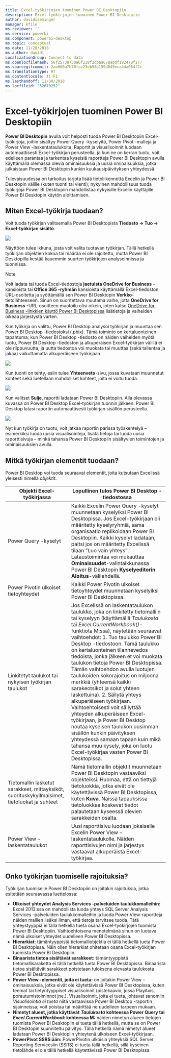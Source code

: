 ```yaml
---
title: Excel-työkirjojen tuominen Power BI Desktopiin
description: Excel-työkirjojen tuominen Power BI Desktopiin
author: davidiseminger
manager: kfile
ms.reviewer: ''
ms.service: powerbi
ms.component: powerbi-desktop
ms.topic: conceptual
ms.date: 11/28/2018
ms.author: davidi
LocalizationGroup: Connect to data
ms.openlocfilehash: 56f25730730a6f218f2dbaa678abdf182470f177
ms.sourcegitcommit: 2ae660a7b70fce23eb58b159d049eca44a664f2c
ms.translationtype: HT
ms.contentlocale: fi-FI
ms.lasthandoff: 11/30/2018
ms.locfileid: "52670252"
---
```

# <a name="import-excel-workbooks-into-power-bi-desktop"></a>Excel-työkirjojen tuominen Power BI Desktopiin
**Power BI Desktopin** avulla voit helposti tuoda Power BI Desktopiin Excel-työkirjoja, joihin sisältyy Power Query -kyselyitä, Power Pivot -malleja ja Power View -laskentataulukoita. Raportit ja visualisoinnit luodaan automaattisesti Excel-työkirjan perusteella, ja kun ne on kerran tuotu, voit edelleen parantaa ja tarkentaa kyseisiä raportteja Power BI Desktopin avulla käyttämällä olemassa olevia ominaisuuksia ja uusia ominaisuuksia, jotka julkaistaan Power BI Desktopin kunkin kuukausipäivityksen yhteydessä.

Tulevaisuudessa on tarkoitus tarjota lisää tietoliikennettä Excelin ja Power BI Desktopin välille (kuten tuonti tai vienti); nykyinen mahdollisuus tuoda työkirjoja Power BI Desktopiin mahdollistaa nykyisille Excelin käyttäjille Power BI Desktopin käytön aloittamisen.

## <a name="how-do-i-import-an-excel-workbook"></a>Miten Excel-työkirja tuodaan?
Voit tuoda työkirjan valitsemalla Power BI Desktopista **Tiedosto -\> Tuo -\> Excel-työkirjan sisältö**.

![](media/desktop-import-excel-workbooks/importexceltopbi_1.png)

Näyttöön tulee ikkuna, josta voit valita tuotavan työkirjan. Tällä hetkellä työkirjan objektien kokoa tai määrää ei ole rajoitettu, mutta Power BI Desktopilla kestää kauemmin suurten työkirjojen analysoinnissa ja tuonnissa.

> [!NOTE]
> Voit ladata tai tuoda Excel-tiedostoja **jaetuista OneDrive for Business** -kansioista tai **Office 365 -ryhmän** kansioista käyttämällä Excel-tiedoston URL-osoitetta ja syöttämällä sen Power BI Desktopin **Verkko**-tietolähteeseen. Sinun on suoritettava muutama vaihe, jotta **OneDrive for Business** -URL-osoitteen muotoilu olisi oikein, joten katso [OneDrive for Business -linkkien käyttö Power BI Desktopissa](desktop-use-onedrive-business-links.md) lisätietoja ja vaiheiden oikeaa järjestystä varten.
> 
> 

Kun työkirja on valittu, Power BI Desktop analysoi työkirjan ja muuntaa sen Power BI Desktop -tiedostoksi (.pbix). Tämä toiminto on kertaluonteinen tapahtuma; kun Power BI Desktop -tiedosto on näiden vaiheiden myötä luotu, Power BI Desktop -tiedoston ja alkuperäisen Excel-työkirjan välillä ei ole riippuvuutta, ja uutta tiedostoa voi muokata tai muuttaa (sekä tallentaa ja jakaa) vaikuttamatta alkuperäiseen työkirjaan.

![](media/desktop-import-excel-workbooks/importexceltopbi_2.png)

Kun tuonti on tehty, esiin tulee **Yhteenveto**-sivu, jossa kuvataan muunnetut kohteet sekä luetellaan mahdolliset kohteet, joita ei voitu tuoda.

![](media/desktop-import-excel-workbooks/importexceltopbi_3.png)

Kun valitset **Sulje**, raportti ladataan Power BI Desktopiin. Alla olevassa kuvassa on Power BI Desktop Excel-työkirjan tuonnin jälkeen: Power BI Desktop latasi raportin automaattisesti työkirjan sisällön perusteella.

![](media/desktop-import-excel-workbooks/importexceltopbi_4.png)

Nyt kun työkirja on tuotu, voit jatkaa raportin parissa työskentelyä – esimerkiksi luoda uusia visualisointeja, lisätä tietoja tai luoda uusia raporttisivuja – minkä tahansa Power BI Desktopiin sisältyvien toimintojen ja ominaisuuksien avulla.

## <a name="which-workbook-elements-are-imported"></a>Mitkä työkirjan elementit tuodaan?
Power BI Desktop voi tuoda seuraavat elementit, joita kutsutaan Excelissä yleisesti nimellä *objektit*.

| Objekti Excel-työkirjassa | Lopullinen tulos Power BI Desktop -tiedostossa |
| --- | --- |
| Power Query -kyselyt |Kaikki Excelin Power Query -kyselyt muunnetaan kyselyiksi Power BI Desktopissa. Jos Excel-työkirjaan oli määritetty kyselyryhmiä, sama organisaatio replikoidaan Power BI Desktopiin. Kaikki kyselyt ladataan, paitsi jos on määritetty Excelissä tilaan ”Luo vain yhteys”. Lataustoimintaa voi mukauttaa **Ominaisuudet**-valintaikkunassa Power BI Desktopin **Kyselyeditorin** **Aloitus**-välilehdellä. |
| Power Pivotin ulkoiset tietoyhteydet |Kaikki Power Pivotin ulkoiset tietoyhteydet muunnetaan kyselyiksi Power BI Desktopissa. |
| Linkitetyt taulukot tai nykyisen työkirjan taulukot |Jos Excelissä on laskentataulukon taulukko, joka on linkitetty tietomalliin tai kyselyyn (käyttämällä *Taulukosta* tai *Excel.CurrentWorkbook()*-funktiota M:ssä), näytetään seuraavat vaihtoehdot: 1. Tuo taulukko Power BI Desktop -tiedostoon. Tämä taulukko on kertaluonteinen tilannevedos tiedoista, jonka jälkeen et voi muokata taulukon tietoja Power BI Desktopissa. Tämän vaihtoehdon avulla luotujen taulukoiden kokorajoitus on miljoona merkkiä (yhteensä kaikki sarakeotsikot ja solut yhteen laskettuina). 2. Säilytä yhteys alkuperäiseen työkirjaan. Vaihtoehtoisesti voit säilyttää yhteyden alkuperäiseen Excel-työkirjaan, ja Power BI Desktop noutaa kyseisen taulukon uusimman sisällön kunkin päivityksen yhteydessä samaan tapaan kuin mikä tahansa muu kysely, joka on luotu Excel-työkirjaa vasten Power BI Desktopissa. |
| Tietomallin lasketut sarakkeet, mittayksiköt, suorituskykyilmaisimet, tietoluokat ja suhteet |Nämä tietomallin objektit muunnetaan Power BI Desktopin vastaaviksi objekteiksi. Huomaa, että on tiettyjä tietoluokkia, jotka eivät ole käytettävissä Power BI Desktopissa, kuten **Kuva**. Näissä tapauksissa tietoluokkaa koskevat tiedot palautetaan kyseessä olevien sarakkeiden osalta. |
| Power View -laskentataulukot |Uusi raporttisivu luodaan jokaiselle Excelin Power View -laskentataulukolle. Näiden raporttisivujen nimi ja järjestys vastaavat alkuperäistä Excel-työkirjaa. |

## <a name="are-there-any-limitations-to-importing-a-workbook"></a>Onko työkirjan tuomiselle rajoituksia?
Työkirjan tuomiselle Power BI Desktopiin on joitakin rajoituksia, jotka esitetään seuraavassa luettelossa:

* **Ulkoiset yhteydet Analysis Services -palveluiden taulukkomalleihin:** Excel 2013:ssa on mahdollista luoda yhteys SQL Server Analysis Services -palveluiden taulukkomalleihin ja luoda Power View-raportteja näiden mallien lisäksi ilman, että tietoja tarvitsee tuoda. Tätä yhteystyyppiä ei tällä hetkellä tueta osana Excel-työkirjojen tuomista Power BI Desktopiin. Vaihtoehtoisena menetelmänä sinun on luotava nämä ulkoiset yhteydet uudelleen Power BI Desktopissa.
* **Hierarkiat:** tämäntyyppistä tietomalliobjektia ei tällä hetkellä tueta Power BI Desktopissa. Näin ollen hierarkiat ohitetaan osana Excel-työkirjan tuomista Power BI Desktopiin.
* **Binaarista tietoa sisältävät sarakkeet:** tämäntyyppistä tietomallisaraketta ei tällä hetkellä tueta Power BI Desktopissa. Binaarista tietoa sisältävät sarakkeet poistetaan tuloksena olevasta taulukosta Power BI Desktopissa.
* **Power View -elementit, joita ei tueta:** on joitakin Power View -ominaisuuksia, jotka eivät ole käytettävissä Power BI Desktopissa, kuten teemat tai tietyntyyppiset visualisoinnit (pistekaavio, jossa PlayAxis, porautumistoiminnot jne.). Visualisoinnit, joita ei tueta, johtavat sanomiin *Visualisointia ei tueta* niitä vastaavissa Power BI Desktop -raportin sijainneissa; voit poistaa tai määrittää ne uudelleen tarpeen mukaan.
* **Nimetyt alueet, jotka käyttävät** ***Taulukosta*** **kohteessa Power Query tai**  ***Excel.CurrentWorkbook*** **kohteessa M:** näiden nimetyn alueen tietojen tuomista Power BI Desktopiin ei tueta tällä hetkellä, mutta se on Power BI Desktopin suunniteltu päivitys. Tällä hetkellä nämä nimetyt alueet ladataan Power BI Desktopiin yhteytenä ulkoiseen Excel-työkirjaan.
* **PowerPivot SSRS:ään:** PowerPivotin ulkoisia yhteyksiä SQL Server Reporting Servicesiin (SSRS) ei tueta tällä hetkellä, sillä kyseinen tietolähde ei ole tällä hetkellä käytettävissä Power BI Desktopissa.

